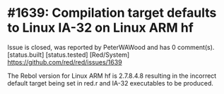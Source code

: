 
#1639: Compilation target defaults to Linux IA-32 on Linux ARM hf
================================================================================
Issue is closed, was reported by PeterWAWood and has 0 comment(s).
[status.built] [status.tested] [Red/System]
<https://github.com/red/red/issues/1639>

The Rebol version for Linux ARM hf is 2.7.8.4.8 resulting in the incorrect default target being set in red.r and IA-32 executables to be produced.



